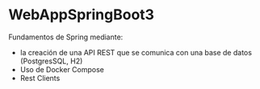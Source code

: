 # WebAppSpringBoot3
Fundamentos de Spring mediante:
- la creación de una API REST que se comunica con una base de datos (PostgresSQL, H2)
- Uso de Docker Compose
- Rest Clients
